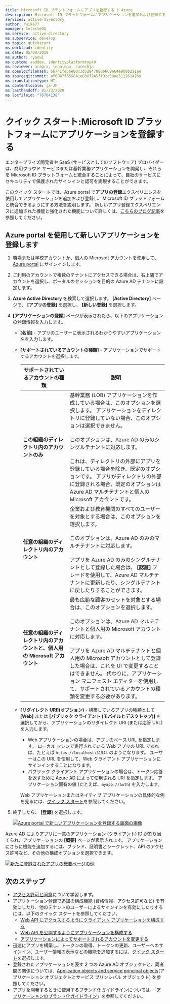 ```yaml
---
title: Microsoft ID プラットフォームにアプリを登録する | Azure
description: Microsoft ID プラットフォームにアプリケーションを追加および登録する方法について説明します。
services: active-directory
author: rwike77
manager: CelesteDG
ms.service: active-directory
ms.subservice: develop
ms.topic: quickstart
ms.workload: identity
ms.date: 05/09/2019
ms.author: ryanwi
ms.custom: aaddev, identityplatformtop40
ms.reviewer: aragra, lenalepa, sureshja
ms.openlocfilehash: bb741fe36e00c3d528470866669e64e9b0b221ae
ms.sourcegitcommit: af6847f555841e838f245ff92c38ae512261426a
ms.translationtype: HT
ms.contentlocale: ja-JP
ms.lasthandoff: 01/23/2020
ms.locfileid: "76704138"
---
```

# <a name="quickstart-register-an-application-with-the-microsoft-identity-platform"></a>クイック スタート:Microsoft ID プラットフォームにアプリケーションを登録する

エンタープライズ開発者や SaaS (サービスとしてのソフトウェア) プロバイダーは、商用クラウド サービスまたは基幹業務アプリケーションを開発し、それらを Microsoft ID プラットフォームと統合することによって、自社のサービスにセキュリティで保護されたサインインと認可を実現することができます。

このクイック スタートでは、Azure portal で**アプリの登録**エクスペリエンスを使用してアプリケーションを追加および登録し、Microsoft ID プラットフォームと統合できるようにする方法を説明します。 新しいアプリ登録エクスペリエンスに追加された機能と強化された機能について詳しくは、[こちらのブログ記事](https://developer.microsoft.com/graph/blogs/new-app-registration/)を参照してください。

## <a name="register-a-new-application-using-the-azure-portal"></a>Azure portal を使用して新しいアプリケーションを登録します

1. 職場または学校アカウントか、個人の Microsoft アカウントを使用して、[Azure portal](https://portal.azure.com) にサインインします。
1. ご利用のアカウントで複数のテナントにアクセスできる場合は、右上隅でアカウントを選択し、ポータルのセッションを目的の Azure AD テナントに設定します。
1. **Azure Active Directory** を検索して選択します。 **[Active Directory]** ページで、 **[アプリの登録]** を選択し、 **[新しい登録]** を選択します。
1. **[アプリケーションの登録]** ページが表示されたら、以下のアプリケーションの登録情報を入力します。

   - **[名前]** - アプリのユーザーに表示されるわかりやすいアプリケーション名を入力します。
   - **[サポートされているアカウントの種類]** - アプリケーションでサポートするアカウントを選択します。

       | サポートされているアカウントの種類 | 説明 |
       |-------------------------|-------------|
       | **この組織のディレクトリ内のアカウントのみ** | 基幹業務 (LOB) アプリケーションを作成している場合は、このオプションを選択します。 アプリケーションをディレクトリに登録していない場合、このオプションは選択できません。<br><br>このオプションは、Azure AD のみのシングルテナントに対応します。<br><br>これは、ディレクトリの外部にアプリを登録している場合を除き、既定のオプションです。 アプリがディレクトリの外部に登録される場合、既定のオプションは Azure AD マルチテナントと個人の Microsoft アカウントです。 |
       | **任意の組織のディレクトリ内のアカウント** | 企業および教育機関のすべてのユーザーを対象とする場合は、このオプションを選択します。<br><br>このオプションは、Azure AD のみのマルチテナントに対応します。<br><br>アプリを Azure AD のみのシングルテナントとして登録した場合は、 **[認証]** ブレードを使用して、Azure AD マルチテナントに更新したり、シングルテナントに戻したりすることができます。 |
       | **任意の組織のディレクトリ内のアカウントと、個人用の Microsoft アカウント** | 最も広範な顧客のセットを対象とする場合は、このオプションを選択します。<br><br>このオプションは、Azure AD マルチテナントと個人用の Microsoft アカウントに対応します。<br><br>アプリを Azure AD マルチテナントと個人用の Microsoft アカウントとして登録した場合は、これを UI で変更することはできません。 代わりに、アプリケーション マニフェスト エディターを使用して、サポートされているアカウントの種類を変更する必要があります。 |

   - **[リダイレクト URI]\(オプション)** - 構築しているアプリの種類として **[Web]** または **[パブリック クライアント (モバイルとデスクトップ)]** を選択してから、アプリケーションのリダイレクト URI (または応答 URL) を入力します。
       - Web アプリケーションの場合は、アプリのベース URL を指定します。 ローカル マシンで実行されている Web アプリの URL であれば、たとえば `https://localhost:31544` のようになります。 ユーザーはこの URL を使用して、Web クライアント アプリケーションにサインインすることになります。
       - パブリック クライアント アプリケーションの場合は、トークン応答を返すために Azure AD によって使用される URI を指定します。 アプリケーション固有の値 (たとえば、`myapp://auth`) を入力します。

     Web アプリケーションまたはネイティブ アプリケーションの具体的な例を見るには、[クイック スタート](https://docs.microsoft.com/azure/active-directory/develop)を参照してください。

1. 終了したら、 **[登録]** を選択します。

    [![Azure portal で新しいアプリケーションを登録する画面の画像](./media/quickstart-add-azure-ad-app-preview/new-app-registration-expanded.png)](./media/quickstart-add-azure-ad-app-preview/new-app-registration-expanded.png#lightbox)

Azure AD によりアプリに一意のアプリケーション (クライアント) ID が割り当てられ、アプリケーションの **[概要]** ページが表示されます。 アプリケーションにさらに機能を追加するには、ブランド、証明書とシークレット、API のアクセス許可など、その他の構成オプションを選択できます。

[![新たに登録されたアプリの概要ページの例](./media/quickstart-add-azure-ad-app-preview/new-app-overview-page-expanded.png)](./media/quickstart-add-azure-ad-app-preview/new-app-overview-page-expanded.png#lightbox)

## <a name="next-steps"></a>次のステップ

- [アクセス許可と同意](v2-permissions-and-consent.md)について学習します。
- アプリケーション登録で追加の構成機能 (資格情報、アクセス許可など) を有効にしたり、他のテナントのユーザーによるサインインを有効にしたりするには、以下のクイック スタートを参照してください。
    - [Web API にアクセスするようにクライアント アプリケーションを構成する](quickstart-configure-app-access-web-apis.md)
    - [Web API を公開するようにアプリケーションを構成する](quickstart-configure-app-expose-web-apis.md)
    - [アプリケーションによってサポートされるアカウントを変更する](quickstart-modify-supported-accounts.md)
- 迅速にアプリを構築し、トークンの取得、トークンの更新、ユーザーへのサインイン、ユーザー情報の表示などの機能を追加するには、[クイック スタート](https://docs.microsoft.com/azure/active-directory/develop)を選択します。
- 登録されたアプリケーションを表す 2 つの Azure AD オブジェクトと、両者間の関係については、[Application objects and service principal objects](app-objects-and-service-principals.md)\(アプリケーション オブジェクトとサービス プリンシパル オブジェクト\) を参照してください。
- アプリを開発するときに使用するブランド化ガイドラインについては、「[アプリケーションのブランド化ガイドライン](howto-add-branding-in-azure-ad-apps.md)」を参照してください。
